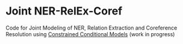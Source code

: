 # Joint NER-RelEx-Coref

Code for Joint Modeling of NER, Relation Extraction and Coreference Resolution using [Constrained Conditional Models](http://cogcomp.cs.illinois.edu/papers/ChangRaRo12.pdf) (work in progress)
